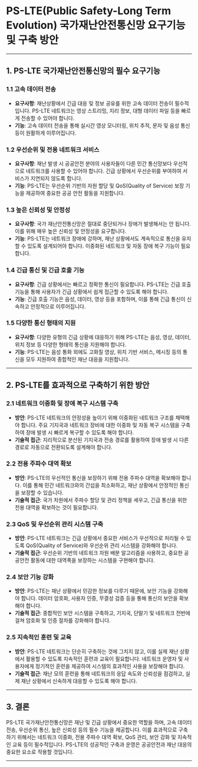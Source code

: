 # PS-LTE(Public Safety-Long Term Evolution) 국가재난안전통신망 요구기능 및 구축 방안

---

## 1. PS-LTE 국가재난안전통신망의 필수 요구기능

### 1.1 고속 데이터 전송
- **요구사항**: 재난상황에서 긴급 대응 및 정보 공유를 위한 고속 데이터 전송이 필수적입니다. PS-LTE 네트워크는 영상 스트리밍, 지리 정보, 대형 데이터 파일 등을 빠르게 전송할 수 있어야 합니다.
- **기능**: 고속 데이터 전송을 통해 실시간 영상 모니터링, 위치 추적, 문자 및 음성 통신 등이 원활하게 이루어집니다.

### 1.2 우선순위 및 전용 네트워크 서비스
- **요구사항**: 재난 발생 시 공공안전 분야의 사용자들이 다른 민간 통신망보다 우선적으로 네트워크를 사용할 수 있어야 합니다. 긴급 상황에서 우선순위를 부여하여 서비스가 지연되지 않도록 합니다.
- **기능**: PS-LTE는 우선순위 기반의 자원 할당 및 QoS(Quality of Service) 보장 기능을 제공하여 중요한 공공 안전 활동을 지원합니다.

### 1.3 높은 신뢰성 및 안정성
- **요구사항**: 국가 재난안전통신망은 절대로 중단되거나 장애가 발생해서는 안 됩니다. 이를 위해 매우 높은 신뢰성 및 안정성을 요구합니다.
- **기능**: PS-LTE는 네트워크 장애에 강하며, 재난 상황에서도 계속적으로 통신을 유지할 수 있도록 설계되어야 합니다. 이중화된 네트워크 및 자동 장애 복구 기능이 필요합니다.

### 1.4 긴급 통신 및 긴급 호출 기능
- **요구사항**: 긴급 상황에서는 빠르고 정확한 통신이 필요합니다. PS-LTE는 긴급 호출 기능을 통해 사용자가 긴급 상황에서 쉽게 접근할 수 있도록 해야 합니다.
- **기능**: 긴급 호출 기능은 음성, 데이터, 영상 등을 포함하며, 이를 통해 긴급 통신이 신속하고 안정적으로 이루어집니다.

### 1.5 다양한 통신 형태의 지원
- **요구사항**: 다양한 유형의 긴급 상황에 대응하기 위해 PS-LTE는 음성, 영상, 데이터, 위치 정보 등 다양한 형태의 통신을 지원해야 합니다.
- **기능**: PS-LTE는 음성 통화 외에도 고화질 영상, 위치 기반 서비스, 메시징 등의 통신을 모두 지원하여 종합적인 재난 대응을 지원합니다.

---

## 2. PS-LTE를 효과적으로 구축하기 위한 방안

### 2.1 네트워크 이중화 및 장애 복구 시스템 구축
- **방안**: PS-LTE 네트워크의 안정성을 높이기 위해 이중화된 네트워크 구조를 채택해야 합니다. 주요 기지국과 네트워크 장비에 대한 이중화 및 자동 복구 시스템을 구축하여 장애 발생 시 빠르게 복구할 수 있도록 해야 합니다.
- **기술적 접근**: 지리적으로 분산된 기지국과 전송 경로를 활용하여 장애 발생 시 다른 경로로 자동으로 전환되도록 설계해야 합니다.

### 2.2 전용 주파수 대역 확보
- **방안**: PS-LTE의 우선적인 통신을 보장하기 위해 전용 주파수 대역을 확보해야 합니다. 이를 통해 민간 네트워크와의 간섭을 최소화하고, 재난 상황에서 안정적인 통신을 보장할 수 있습니다.
- **기술적 접근**: 국가 차원에서 주파수 할당 및 관리 정책을 세우고, 긴급 통신을 위한 전용 대역을 확보하는 것이 필요합니다.

### 2.3 QoS 및 우선순위 관리 시스템 구축
- **방안**: PS-LTE 네트워크는 긴급 상황에서 중요한 서비스가 우선적으로 처리될 수 있도록 QoS(Quality of Service)와 우선순위 관리 시스템을 강화해야 합니다.
- **기술적 접근**: 우선순위 기반의 네트워크 자원 배분 알고리즘을 사용하고, 중요한 공공안전 활동에 대한 대역폭을 보장하는 시스템을 구현해야 합니다.

### 2.4 보안 기능 강화
- **방안**: PS-LTE는 재난 상황에서 민감한 정보를 다루기 때문에, 보안 기능을 강화해야 합니다. 데이터 암호화, 사용자 인증, 무결성 검증 등을 통해 통신의 보안을 확보해야 합니다.
- **기술적 접근**: 종합적인 보안 시스템을 구축하고, 기지국, 단말기 및 네트워크 전반에 걸쳐 암호화 및 인증 절차를 강화해야 합니다.

### 2.5 지속적인 훈련 및 교육
- **방안**: PS-LTE 네트워크는 단순히 구축하는 것에 그치지 않고, 이를 실제 재난 상황에서 활용할 수 있도록 지속적인 훈련과 교육이 필요합니다. 네트워크 운영자 및 사용자에게 정기적인 훈련을 제공하여 시스템의 효과적인 사용을 보장해야 합니다.
- **기술적 접근**: 재난 모의 훈련을 통해 네트워크의 응답 속도와 신뢰성을 점검하고, 실제 재난 상황에서 신속하게 대응할 수 있도록 해야 합니다.

---

## 3. 결론
PS-LTE 국가재난안전통신망은 재난 및 긴급 상황에서 중요한 역할을 하며, 고속 데이터 전송, 우선순위 통신, 높은 신뢰성 등의 필수 기능을 제공합니다. 이를 효과적으로 구축하기 위해서는 네트워크 이중화, 전용 주파수 대역 확보, QoS 관리, 보안 강화 및 지속적인 교육 등이 필수적입니다. PS-LTE의 성공적인 구축과 운영은 공공안전과 재난 대응의 중요한 요소로 작용할 것입니다.

---
